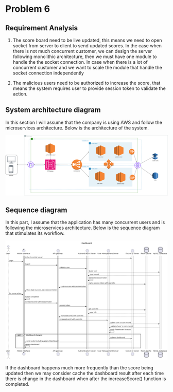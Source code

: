 # Problem 6

## Requirement Analysis

1. The score board need to be live updated, this means we need to open socket from server to client to send updated scores.
In the case when there is not much concurrent customer, we can design the server following monolithic architecture, then we must have one module to handle the the socket connection.
In case when there is a lot of concurrent customer and we want to scale the module that handle the socket connection independently

2. The malicious users need to be authorized to increase the score, that means the system requires user to provide session token to validate the action.

## System architecture diagram

In this section I will assume that the company is using AWS and follow the microservices architecture. Below is the architecture of the system.

![generator](./architecture.png)

## Sequence diagram

In this part, I assume that the application has many concurrent users and is following the microservices architecture. Below is the sequence diagram that stimulates its workflow.

![generator](./dashboard.png)

If the dashboard happens much more frequently than the score being updated then we may consider cache the dashboard result after each time there is change in the dashboard when after the increaseScore() function is completed.
